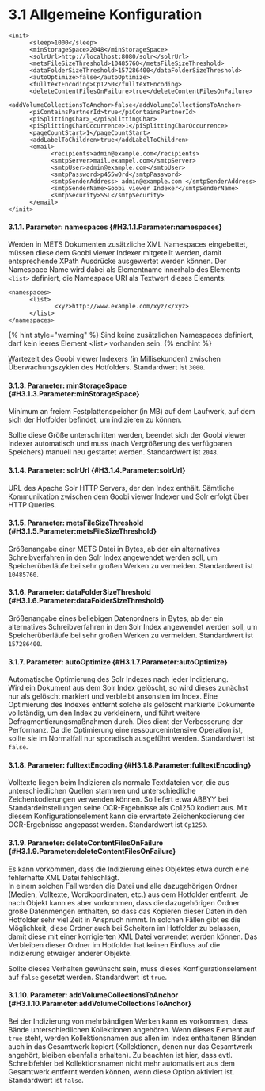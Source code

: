 # 3.1 Allgemeine Konfiguration

```markup
<init>
      <sleep>1000</sleep>
      <minStorageSpace>2048</minStorageSpace>
      <solrUrl>http://localhost:8080/solr</solrUrl>
      <metsFileSizeThreshold>10485760</metsFileSizeThreshold>
      <dataFolderSizeThreshold>157286400</dataFolderSizeThreshold>
      <autoOptimize>false</autoOptimize>
      <fulltextEncoding>Cp1250</fulltextEncoding>
      <deleteContentFilesOnFailure>true</deleteContentFilesOnFailure>
      <addVolumeCollectionsToAnchor>false</addVolumeCollectionsToAnchor>
      <piContainsPartnerId>true</piContainsPartnerId>
      <piSplittingChar>_</piSplittingChar>
      <piSplittingCharOccurrence>1</piSplittingCharOccurrence>
      <pageCountStart>1</pageCountStart>
      <addLabelToChildren>true</addLabelToChildren>
      <email>
            <recipients>admin@example.com</recipients>
            <smtpServer>mail.exampel.com</smtpServer>
            <smtpUser>admin@example.com</smtpUser>
            <smtpPassword>p455w0rd</smtpPassword>
            <smtpSenderAddress> admin@example.com </smtpSenderAddress>
            <smtpSenderName>Goobi viewer Indexer</smtpSenderName>
            <smtpSecurity>SSL</smtpSecurity>
      </email>
</init>
```

#### 3.1.1. Parameter: namespaces {#H3.1.1.Parameter:namespaces}

Werden in METS Dokumenten zusätzliche XML Namespaces eingebettet, müssen diese dem Goobi viewer Indexer mitgeteilt werden, damit entsprechende XPath Ausdrücke ausgewertet werden können. Der Namespace Name wird dabei als Elementname innerhalb des Elements `<list>` definiert, die Namespace URI als Textwert dieses Elements: 

```markup
<namespaces>
      <list>
             <xyz>http://www.example.com/xyz/</xyz>
      </list>
</namespaces>
```

{% hint style="warning" %}
Sind keine zusätzlichen Namespaces definiert, darf kein leeres Element &lt;list&gt; vorhanden sein.
{% endhint %}

Wartezeit des Goobi viewer Indexers \(in Millisekunden\) zwischen Überwachungszyklen des Hotfolders. Standardwert ist `3000`.

#### 3.1.3. Parameter: minStorageSpace {#H3.1.3.Parameter:minStorageSpace}

Minimum an freiem Festplattenspeicher \(in MB\) auf dem Laufwerk, auf dem sich der Hotfolder befindet, um indizieren zu können. 

Sollte diese Größe unterschritten werden, beendet sich der Goobi viewer Indexer automatisch und muss \(nach Vergrößerung des verfügbaren Speichers\) manuell neu gestartet werden. Standardwert ist `2048`.

#### 3.1.4. Parameter: solrUrl {#H3.1.4.Parameter:solrUrl}

URL des Apache Solr HTTP Servers, der den Index enthält. Sämtliche Kommunikation zwischen dem Goobi viewer Indexer und Solr erfolgt über HTTP Queries.

#### 3.1.5. Parameter: metsFileSizeThreshold {#H3.1.5.Parameter:metsFileSizeThreshold}

Größenangabe einer METS Datei in Bytes, ab der ein alternatives Schreibverfahren in den Solr Index angewendet werden soll, um Speicherüberläufe bei sehr großen Werken zu vermeiden. Standardwert ist `10485760`.

#### 3.1.6. Parameter: dataFolderSizeThreshold {#H3.1.6.Parameter:dataFolderSizeThreshold}

Größenangabe eines beliebigen Datenordners in Bytes, ab der ein alternatives Schreibverfahren in den Solr Index angewendet werden soll, um Speicherüberläufe bei sehr großen Werken zu vermeiden. Standardwert ist `157286400`.

#### 3.1.7. Parameter: autoOptimize {#H3.1.7.Parameter:autoOptimize}

Automatische Optimierung des Solr Indexes nach jeder Indizierung.  
Wird ein Dokument aus dem Solr Index gelöscht, so wird dieses zunächst nur als gelöscht markiert und verbleibt ansonsten im Index. Eine Optimierung des Indexes entfernt solche als gelöscht markierte Dokumente vollständig, um den Index zu verkleinern, und führt weitere Defragmentierungsmaßnahmen durch. Dies dient der Verbesserung der Performanz. Da die Optimierung eine ressourcenintensive Operation ist, sollte sie im Normalfall nur sporadisch ausgeführt werden. Standardwert ist `false`.

#### 3.1.8. Parameter: fulltextEncoding {#H3.1.8.Parameter:fulltextEncoding}

Volltexte liegen beim Indizieren als normale Textdateien vor, die aus unterschiedlichen Quellen stammen und unterschiedliche Zeichenkodierungen verwenden können. So liefert etwa ABBYY bei Standardeinstellungen seine OCR-Ergebnisse als Cp1250 kodiert aus. Mit diesem Konfigurationselement kann die erwartete Zeichenkodierung der OCR-Ergebnisse angepasst werden. Standardwert ist `Cp1250`.

#### 3.1.9. Parameter: deleteContentFilesOnFailure {#H3.1.9.Parameter:deleteContentFilesOnFailure}

Es kann vorkommen, dass die Indizierung eines Objektes etwa durch eine fehlerhafte XML Datei fehlschlägt.  
In einem solchen Fall werden die Datei und alle dazugehörigen Ordner \(Medien, Volltexte, Wordkoordinaten, etc.\) aus dem Hotfolder entfernt. Je nach Objekt kann es aber vorkommen, dass die dazugehörigen Ordner große Datenmengen enthalten, so dass das Kopieren dieser Daten in den Hotfolder sehr viel Zeit in Anspruch nimmt. In solchen Fällen gibt es die Möglichkeit, diese Ordner auch bei Scheitern im Hotfolder zu belassen, damit diese mit einer korrigierten XML Datei verwendet werden können. Das Verbleiben dieser Ordner im Hotfolder hat keinen Einfluss auf die Indizierung etwaiger anderer Objekte.

Sollte dieses Verhalten gewünscht sein, muss dieses Konfigurationselement auf `false` gesetzt werden. Standardwert ist `true`.

#### 3.1.10. Parameter: addVolumeCollectionsToAnchor {#H3.1.10.Parameter:addVolumeCollectionsToAnchor}

Bei der Indizierung von mehrbändigen Werken kann es vorkommen, dass Bände unterschiedlichen Kollektionen angehören. Wenn dieses Element auf `true` steht, werden Kollektionsnamen aus allen im Index enthaltenen Bänden auch in das Gesamtwerk kopiert \(Kollektionen, denen nur das Gesamtwerk angehört, bleiben ebenfalls erhalten\). Zu beachten ist hier, dass evtl. Schreibfehler bei Kollektionsnamen nicht mehr automatisiert aus dem Gesamtwerk entfernt werden können, wenn diese Option aktiviert ist. Standardwert ist `false`.

